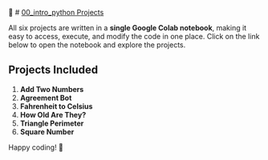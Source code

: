 🔗 # [00_intro_python Projects](https://colab.research.google.com/drive/13HoZQsMROxKkld88sPPwYioDIkpHiv-R?usp=drive_link)

All six projects are written in a **single Google Colab notebook**, making it easy to access, execute, and modify the code in one place. Click on the link below to open the notebook and explore the projects. 

## **Projects Included**
1. **Add Two Numbers** 
2. **Agreement Bot** 
3. **Fahrenheit to Celsius** 
4. **How Old Are They?**
5. **Triangle Perimeter** 
6. **Square Number** 
  
Happy coding! 🚀  
